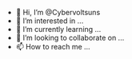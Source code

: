 - 👋 Hi, I’m @Cybervoltsuns
- 👀 I’m interested in ...
- 🌱 I’m currently learning ...
- 💞️ I’m looking to collaborate on ...
- 📫 How to reach me ...

<!---
Cybervoltsuns/Cybervoltsuns is a ✨ special ✨ repository because its `README.md` (this file) appears on your GitHub profile.
You can click the Preview link to take a look at your changes.
--->
